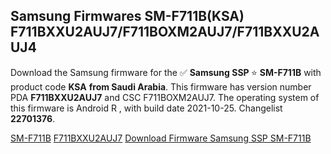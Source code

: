 <h2>Samsung Firmwares SM-F711B(KSA) F711BXXU2AUJ7/F711BOXM2AUJ7/F711BXXU2AUJ4</h2>
Download the Samsung firmware for the ✅ <strong>Samsung SSP </strong> ⭐ <strong>SM-F711B</strong> with product code <strong>KSA</strong> <strong> from Saudi Arabia</strong>. This firmware has version number PDA <strong>F711BXXU2AUJ7</strong> and CSC F711BOXM2AUJ7. The operating system of this firmware is Android R , with build date 2021-10-25. Changelist <strong>22701376</strong>.


[SM-F711B](https://samfirm.shop/samsung/model/SM-F711B)
[F711BXXU2AUJ7](https://samfirm.shop/samsung/pda/F711BXXU2AUJ7)
[Download Firmware Samsung SSP SM-F711B](https://samfirm.shop/samsung/firmware/468152)
